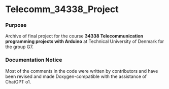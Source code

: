 # Telecomm_34338_Project
### Purpose
Archive of final project for the course **34338 Telecommunication programming projects with Arduino** at Technical University of Denmark for the group G7.

### Documentation Notice
Most of the comments in the code were written by contributors and have been revised and made Doxygen-compatible with the assistance of ChatGPT o1.
